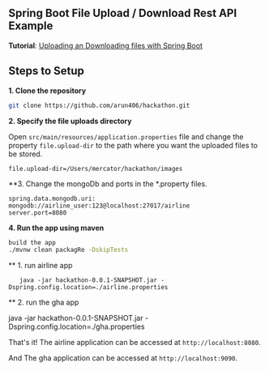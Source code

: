 ## Spring Boot File Upload / Download Rest API Example

**Tutorial**: [Uploading an Downloading files with Spring Boot](https://www.callicoder.com/spring-boot-file-upload-download-rest-api-example/)

## Steps to Setup

**1. Clone the repository** 

```bash
git clone https://github.com/arun406/hackathon.git
```

**2. Specify the file uploads directory**

Open `src/main/resources/application.properties` file and change the property `file.upload-dir` to the path where you want the uploaded files to be stored.

```
file.upload-dir=/Users/mercator/hackathon/images
```

**3. Change the mongoDb and ports in the *.property files.
```
spring.data.mongodb.uri: mongodb://airline_user:123@localhost:27017/airline
server.port=8080

```
**4. Run the app using maven**

```bash
build the app
./mvnw clean packagRe -DskipTests
```
** 1. run airline app
```
   java -jar hackathon-0.0.1-SNAPSHOT.jar -Dspring.config.location=./airline.properties

```

** 2. run the gha app

java -jar hackathon-0.0.1-SNAPSHOT.jar -Dspring.config.location=./gha.properties


That's it! The airline application can be accessed at `http://localhost:8080`.

And The gha application can be accessed at `http://localhost:9090`.

